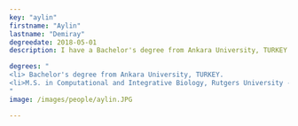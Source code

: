 ```yaml
---
key: "aylin"
firstname: "Aylin"
lastname: "Demiray"
degreedate: 2018-05-01
description: I have a Bachelor's degree from Ankara University, TURKEY. I finished my M.S. in Dr. Piccoli's lab on Computational and Integrative Biology. I am interested in animal genetics and immunogenetics. I improved my computational and programming skills in his lab. I work for the Republic of Turkey Ministry of Agriculture and Forestry. 

degrees: "
<li> Bachelor's degree from Ankara University, TURKEY.
<li>M.S. in Computational and Integrative Biology, Rutgers University - Camden, NJ, USA.</li>
"
image: /images/people/aylin.JPG

---
```

